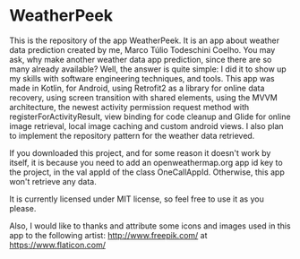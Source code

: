 # WeatherPeek
This is the repository of the app WeatherPeek. It is an app about weather data prediction created
by me, Marco Túlio Todeschini Coelho. You may ask, why make another weather data app prediction,
since there are so many already available? Well, the answer is quite simple: I did it to show up my
skills with software engineering techniques, and tools. This app was made in Kotlin, for Android,
using Retrofit2 as a library for online data recovery, using screen transition with shared elements,
using the MVVM architecture, the newest activity permission request method with
registerForActivityResult, view binding for code cleanup and Glide for online image retrieval,
local image caching and custom android views. I also plan to implement the repository pattern for
the weather data retrieved.

If you downloaded this project, and for some reason it doesn't work by itself, it is because
you need to add an openweathermap.org app id key to the project, in the val appId of the class
OneCallAppId. Otherwise, this app won't retrieve any data.

It is currently licensed under MIT license, so feel free to use it as you please.

Also, I would like to thanks and attribute some icons and images used in this app to the following
artist: http://www.freepik.com/ at https://www.flaticon.com/

